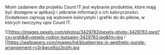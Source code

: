 Moim zadaniem dla projektu Count IT jest wybranie produktów, które mają być dostępne w aplikacji i zebranie informacji o ich kaloryczności. 
Dodatkowo zajmuję się wyborem kolorystyki i grafiki do do plików, w których tworzymy opis Count IT.

![]https://images.pexels.com/photos/3429783/pexels-photo-3429783.jpeg?cs=srgb&dl=pexels-rodion-kutsaiev-3429783.jpg&fm=jpg
![]https://wallpapers.com/images/hd/blueberries-in-aesthetic-purple-arrangement-ry3r4wce9zz3nzth.jpg
